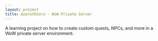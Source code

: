 ```yaml
---
layout: project
title: AzerothCore - WoW Private Server
---
```

A learning project on how to create custom quests, NPCs, and more in a WoW private server environment.

